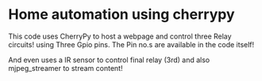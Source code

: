 # Home automation using cherrypy

This code uses CherryPy to host a webpage and control three Relay circuits! 
using Three Gpio pins. The Pin no.s are available in the code itself! 

And even uses a IR sensor to control final relay (3rd) and also mjpeg_streamer 
to stream content!
